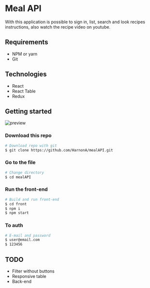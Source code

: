 # Meal API
With this application is possible to sign in, list, search and look recipes instructions, also watch the recipe video on youtube.

## Requirements	
* NPM or yarn
* Git

## Technologies	
* React
* React Table	
* Redux	

## Getting started</h1>	
<img src="https://firebasestorage.googleapis.com/v0/b/image-983ee.appspot.com/o/preview.png?alt=media" alt="preview" />	

### Download this repo
```bash
# Download repo with git
$ git clone https://github.com/HarnonA/mealAPI.git
```

### Go to the file
```bash
# Change directory
$ cd mealAPI
```

### Run the front-end
```bash
# Build and run front-end
$ cd front
$ npm i
$ npm start
```

### To auth
```bash
# E-mail and password
$ user@email.com
$ 123456
```

## TODO	
* Filter without buttons
* Responsive table
* Back-end
